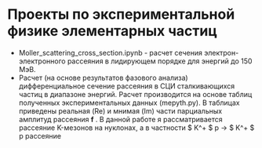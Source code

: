# Проекты по экспериментальной физике элементарных частиц

* Moller_scattering_cross_section.ipynb - расчет сечения электрон-электронного рассеяния в лидирующем порядке для энергий до 150 МэВ.
*  Расчет (на основе результатов фазового анализа) дифференциальное сечение рассеяния в СЦИ сталкивающихся частиц в диапазоне энергий. Расчет производится на основе таблиц полученных экспериментальных данных (mepyth.py). В таблицах приведены реальная (Re) и мнимая (Im) части парциальных амплитуд рассеяния **f** . В данной работе я рассматривается рассеяние K-мезонов на нуклонах, а в частности $ K^+ $ p -> $ K^+ $ p рассеяние 


